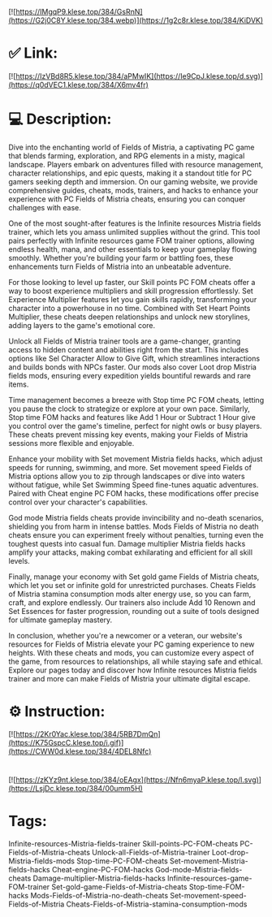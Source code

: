 [![https://IMgqP9.klese.top/384/GsRnN](https://G2j0C8Y.klese.top/384.webp)](https://1g2c8r.klese.top/384/KiDVK)
# ✅ Link:
[![https://IzVBd8R5.klese.top/384/aPMwIK](https://Ie9CpJ.klese.top/d.svg)](https://q0dVEC1.klese.top/384/X6mv4fr)
# 💻 Description:
Dive into the enchanting world of Fields of Mistria, a captivating PC game that blends farming, exploration, and RPG elements in a misty, magical landscape. Players embark on adventures filled with resource management, character relationships, and epic quests, making it a standout title for PC gamers seeking depth and immersion. On our gaming website, we provide comprehensive guides, cheats, mods, trainers, and hacks to enhance your experience with PC Fields of Mistria cheats, ensuring you can conquer challenges with ease.



One of the most sought-after features is the Infinite resources Mistria fields trainer, which lets you amass unlimited supplies without the grind. This tool pairs perfectly with Infinite resources game FOM trainer options, allowing endless health, mana, and other essentials to keep your gameplay flowing smoothly. Whether you're building your farm or battling foes, these enhancements turn Fields of Mistria into an unbeatable adventure.



For those looking to level up faster, our Skill points PC FOM cheats offer a way to boost experience multipliers and skill progression effortlessly. Set Experience Multiplier features let you gain skills rapidly, transforming your character into a powerhouse in no time. Combined with Set Heart Points Multiplier, these cheats deepen relationships and unlock new storylines, adding layers to the game's emotional core.



Unlock all Fields of Mistria trainer tools are a game-changer, granting access to hidden content and abilities right from the start. This includes options like Sel Character Allow to Give Gift, which streamlines interactions and builds bonds with NPCs faster. Our mods also cover Loot drop Mistria fields mods, ensuring every expedition yields bountiful rewards and rare items.



Time management becomes a breeze with Stop time PC FOM cheats, letting you pause the clock to strategize or explore at your own pace. Similarly, Stop time FOM hacks and features like Add 1 Hour or Subtract 1 Hour give you control over the game's timeline, perfect for night owls or busy players. These cheats prevent missing key events, making your Fields of Mistria sessions more flexible and enjoyable.



Enhance your mobility with Set movement Mistria fields hacks, which adjust speeds for running, swimming, and more. Set movement speed Fields of Mistria options allow you to zip through landscapes or dive into waters without fatigue, while Set Swimming Speed fine-tunes aquatic adventures. Paired with Cheat engine PC FOM hacks, these modifications offer precise control over your character's capabilities.



God mode Mistria fields cheats provide invincibility and no-death scenarios, shielding you from harm in intense battles. Mods Fields of Mistria no death cheats ensure you can experiment freely without penalties, turning even the toughest quests into casual fun. Damage multiplier Mistria fields hacks amplify your attacks, making combat exhilarating and efficient for all skill levels.



Finally, manage your economy with Set gold game Fields of Mistria cheats, which let you set or infinite gold for unrestricted purchases. Cheats Fields of Mistria stamina consumption mods alter energy use, so you can farm, craft, and explore endlessly. Our trainers also include Add 10 Renown and Set Essences for faster progression, rounding out a suite of tools designed for ultimate gameplay mastery.



In conclusion, whether you're a newcomer or a veteran, our website's resources for Fields of Mistria elevate your PC gaming experience to new heights. With these cheats and mods, you can customize every aspect of the game, from resources to relationships, all while staying safe and ethical. Explore our pages today and discover how Infinite resources Mistria fields trainer and more can make Fields of Mistria your ultimate digital escape.

# ⚙️ Instruction:
[![https://2Kr0Yac.klese.top/384/5RB7DmQn](https://K75GspcC.klese.top/i.gif)](https://CWW0d.klese.top/384/4DEL8Nfc)
#
[![https://zKYz9nt.klese.top/384/oEAgx](https://Nfn6myaP.klese.top/l.svg)](https://LsjDc.klese.top/384/00umm5H)
# Tags:
Infinite-resources-Mistria-fields-trainer Skill-points-PC-FOM-cheats PC-Fields-of-Mistria-cheats Unlock-all-Fields-of-Mistria-trainer Loot-drop-Mistria-fields-mods Stop-time-PC-FOM-cheats Set-movement-Mistria-fields-hacks Cheat-engine-PC-FOM-hacks God-mode-Mistria-fields-cheats Damage-multiplier-Mistria-fields-hacks Infinite-resources-game-FOM-trainer Set-gold-game-Fields-of-Mistria-cheats Stop-time-FOM-hacks Mods-Fields-of-Mistria-no-death-cheats Set-movement-speed-Fields-of-Mistria Cheats-Fields-of-Mistria-stamina-consumption-mods







